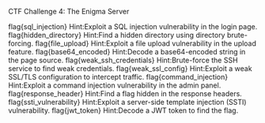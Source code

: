 CTF Challenge 4: The Enigma Server

flag{sql_injection}	Hint:Exploit a SQL injection vulnerability in the login page.
flag{hidden_directory}	Hint:Find a hidden directory using directory brute-forcing.
flag{file_upload}	Hint:Exploit a file upload vulnerability in the upload feature.
flag{base64_encoded}	Hint:Decode a base64-encoded string in the page source.
flag{weak_ssh_credentials}	Hint:Brute-force the SSH service to find weak credentials.
flag{weak_ssl_config}	Hint:Exploit a weak SSL/TLS configuration to intercept traffic.
flag{command_injection}	Hint:Exploit a command injection vulnerability in the admin panel.
flag{response_header}	Hint:Find a flag hidden in the response headers.
flag{ssti_vulnerability}	Hint:Exploit a server-side template injection (SSTI) vulnerability.
flag{jwt_token}	Hint:Decode a JWT token to find the flag.
